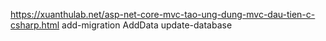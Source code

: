 https://xuanthulab.net/asp-net-core-mvc-tao-ung-dung-mvc-dau-tien-c-csharp.html
add-migration AddData
update-database
